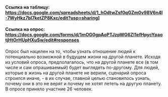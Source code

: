 #### Ссылка на таблицу: https://docs.google.com/spreadsheets/d/1_hOdtwZsf0qGZm0v98V6n4l-7WyHkz7bl7ketZP8Kxc/edit?usp=sharing]
#### Ccылка на опрос: https://docs.google.com/forms/d/1mOG0gpAoPTJzpWG6ZI1efHpycYpaotjHtOrHUpHXuSw/edit#responses
Опрос был нацелен на то, чтобы узнать отношение людей к потенциально возможной в будущем жизни на другой планете. Исходя из условий опроса, предполагалось, что на другой планете все (в том числе и сам опрашиваемый) будет выглядеть по-другому. 
Для людей, которые в жизнь на другой планете не верили, сценарий опроса строился иначе, - в их случае, главной целью становилось узнать, почему они в это не верят и почему не хотят лететь на другую планету.
В опросе приняло участние 26 человек. 

